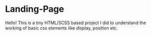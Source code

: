 # Landing-Page

Hello! This is a tiny HTML/SCSS based project I did to understand the working of basic css elements like display, position etc.
